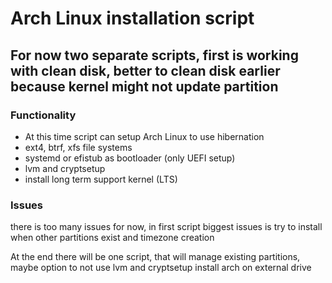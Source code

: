 # Arch Linux installation script

## For now two separate scripts, first is working with clean disk, better to clean disk earlier because kernel might not update partition

### Functionality
- At this time script can setup Arch Linux to use hibernation
- ext4, btrf, xfs file systems
- systemd or efistub as bootloader (only UEFI setup)
- lvm and cryptsetup
- install long term support kernel (LTS)


### Issues
there is too many issues for now, in first script biggest issues is try to install when other partitions exist and timezone creation

At the end there will be one script, that will manage existing partitions, maybe option to not use lvm and cryptsetup
install arch on external drive

